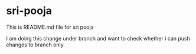 # sri-pooja
This is README.md file for sri pooja

I am doing this change under branch and want to check whether i
can push changes to branch only.
